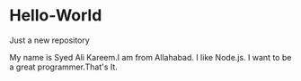 # Hello-World
Just a new repository

My name is Syed Ali Kareem.I am from Allahabad. I like Node.js.
I want to be a great programmer.That's It.
